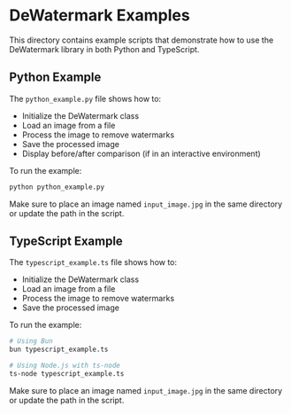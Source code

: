 # DeWatermark Examples

This directory contains example scripts that demonstrate how to use the DeWatermark library in both Python and TypeScript.

## Python Example

The `python_example.py` file shows how to:

- Initialize the DeWatermark class
- Load an image from a file
- Process the image to remove watermarks
- Save the processed image
- Display before/after comparison (if in an interactive environment)

To run the example:

```bash
python python_example.py
```

Make sure to place an image named `input_image.jpg` in the same directory or update the path in the script.

## TypeScript Example

The `typescript_example.ts` file shows how to:

- Initialize the DeWatermark class
- Load an image from a file
- Process the image to remove watermarks
- Save the processed image

To run the example:

```bash
# Using Bun
bun typescript_example.ts

# Using Node.js with ts-node
ts-node typescript_example.ts
```

Make sure to place an image named `input_image.jpg` in the same directory or update the path in the script.